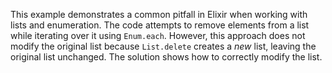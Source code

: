 This example demonstrates a common pitfall in Elixir when working with lists and enumeration.  The code attempts to remove elements from a list while iterating over it using `Enum.each`.  However, this approach does not modify the original list because `List.delete` creates a *new* list, leaving the original list unchanged.  The solution shows how to correctly modify the list.